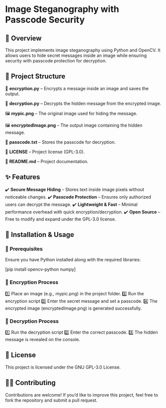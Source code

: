 # Image Steganography with Passcode Security

## 📌 Overview
This project implements image steganography using Python and OpenCV. It allows users to hide secret messages inside an image while ensuring security with passcode protection for decryption.

## 📂 Project Structure
📜 **encryption.py** – Encrypts a message inside an image and saves the output.

📜 **decryption.py** – Decrypts the hidden message from the encrypted image.

🖼️ **mypic.png** – The original image used for hiding the message.

🖼️ **encryptedImage.png** – The output image containing the hidden message.

🔑 **passcode.txt** – Stores the passcode for decryption.

📄 **LICENSE** – Project license (GPL-3.0).

📖 **README.md** – Project documentation.

## ✨ Features
✔️ **Secure Message Hiding** – Stores text inside image pixels without noticeable changes.
✔️ **Passcode Protection** – Ensures only authorized users can decrypt the message.
✔️ **Lightweight & Fast** – Minimal performance overhead with quick encryption/decryption.
✔️ **Open Source** – Free to modify and expand under the GPL-3.0 license.

## 🚀 Installation & Usage
### 🔹 Prerequisites
Ensure you have Python installed along with the required libraries:

[pip install opencv-python numpy]

### 🔹 Encryption Process
1️⃣ Place an image (e.g., mypic.png) in the project folder.
2️⃣ Run the encryption script
3️⃣ Enter the secret message and set a passcode.
4️⃣ The encrypted image (encryptedImage.png) is generated successfully.

### 🔹 Decryption Process
1️⃣ Run the decryption script
2️⃣ Enter the correct passcode.
3️⃣ The hidden message is revealed on the console.

## 📜 License
This project is licensed under the GNU GPL-3.0 License.

## 👨‍💻 Contributing
Contributions are welcome! If you’d like to improve this project, feel free to fork the repository and submit a pull request.
